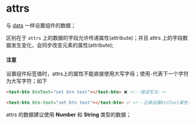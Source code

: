 # attrs

与 [data](./comp_option_data.md) 一样设置组件的数据；

区别在于 `attrs` 上的数据的字段允许传递属性(attribute)；并且 attrs 上的字段数据发生变化，会同步改变元素的属性(attribute);

<code-view src="/demo/chapter3/test-btn-attrs/package.json" style="height:500px;"></code-view>

#### 注意

设置组件标签值时，attrs上的属性不能直接使用大写字母；使用`-`代表下一个字符为大写字符；如下

```html
<test-btn btnText="set btn text"></test-btn> ❌ <!--错误写法-->

<test-btn btn-text="set btn text"></test-btn> ✅ <!--正确设置btnText属性-->
```

attrs 的数据建议使用 **Number** 和 **String** 类型的数据；